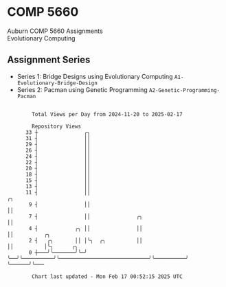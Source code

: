 # COMP 5660
Auburn COMP 5660 Assignments  
Evolutionary Computing

## Assignment Series
- Series 1: Bridge Designs using Evolutionary Computing `A1-Evolutionary-Bridge-Design`
- Series 2: Pacman using Genetic Programming `A2-Genetic-Programming-Pacman`

```

        Total Views per Day from 2024-11-20 to 2025-02-17

        Repository Views
      33 ┼               ╭╮
      31 ┤               ││
      29 ┤               ││
      26 ┤               ││
      24 ┤               ││
      22 ┤               ││
      20 ┤               ││
      18 ┤               ││
      15 ┤               ││
      13 ┤               ││
      11 ┤               ││                                              ╭╮
       9 ┤               ││                                              ││
       7 ┤               ││               ╭╮                             ││
       4 ┤            ╭╮ ││               ││                             ││          ╭╮
       2 ┤   ╭╮       ││ │╰╮  ╭╮          ││                             ││          │╰╮      ╭╮
       0 ┼───╯╰───────╯╰─╯ ╰──╯╰──────────╯╰─────────────────────────────╯╰──────────╯ ╰──────╯╰───

        Chart last updated - Mon Feb 17 00:52:15 2025 UTC
        
```
